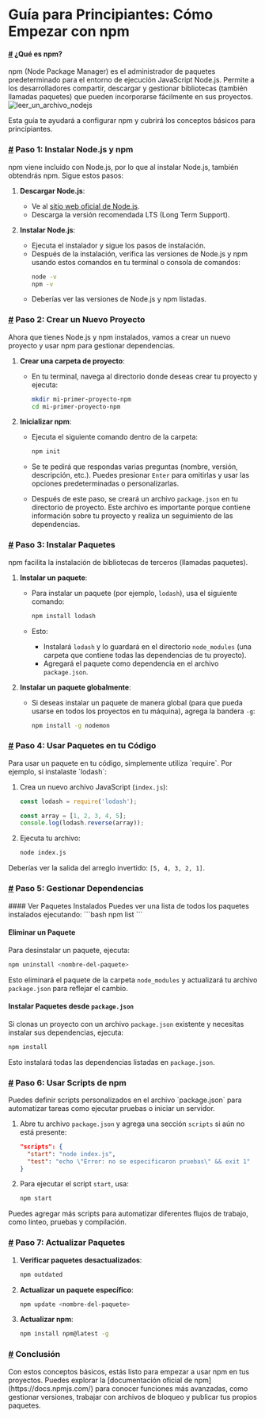 # **Guía para Principiantes: Cómo Empezar con npm**

#### [**#**](#qué_es_npm) ¿Qué es npm?
<div id='qué_es_npm'>
npm (Node Package Manager) es el administrador de paquetes predeterminado para el entorno de ejecución JavaScript Node.js. Permite a los desarrolladores compartir, descargar y gestionar bibliotecas (también llamadas paquetes) que pueden incorporarse fácilmente en sus proyectos.

<img class='blog-c' src='https://res.cloudinary.com/benjamincrozat-com/image/fetch/c_scale,f_webp,q_auto,w_1200/https://github.com/benjamincrozat/content/assets/3613731/527efaf4-30dd-4066-8f8b-1012c05f904d' alt='leer_un_archivo_nodejs'>

Esta guía te ayudará a configurar npm y cubrirá los conceptos básicos para principiantes.
</div>

### [**#**](#instalar_node.js_y_npm) Paso 1: Instalar Node.js y npm

<div id='instalar_node.js_y_npm'>
npm viene incluido con Node.js, por lo que al instalar Node.js, también obtendrás npm. Sigue estos pasos:

1. **Descargar Node.js**:
   - Ve al [sitio web oficial de Node.js](https://nodejs.org/).
   - Descarga la versión recomendada LTS (Long Term Support).
   
2. **Instalar Node.js**:
   - Ejecuta el instalador y sigue los pasos de instalación.
   - Después de la instalación, verifica las versiones de Node.js y npm usando estos comandos en tu terminal o consola de comandos:
     ```bash
     node -v
     npm -v
     ```
   - Deberías ver las versiones de Node.js y npm listadas.
</div>

### [**#**](#crear_un_nuevo_proyecto) Paso 2: Crear un Nuevo Proyecto
<div id='crear_un_nuevo_proyecto'>
Ahora que tienes Node.js y npm instalados, vamos a crear un nuevo proyecto y usar npm para gestionar dependencias.

1. **Crear una carpeta de proyecto**:
   - En tu terminal, navega al directorio donde deseas crear tu proyecto y ejecuta:
     ```bash
     mkdir mi-primer-proyecto-npm
     cd mi-primer-proyecto-npm
     ```

2. **Inicializar npm**:
   - Ejecuta el siguiente comando dentro de la carpeta:
     ```bash
     npm init
     ```
   - Se te pedirá que respondas varias preguntas (nombre, versión, descripción, etc.). Puedes presionar `Enter` para omitirlas y usar las opciones predeterminadas o personalizarlas.

   - Después de este paso, se creará un archivo `package.json` en tu directorio de proyecto. Este archivo es importante porque contiene información sobre tu proyecto y realiza un seguimiento de las dependencias.
</div>

### [**#**](#instalar_paquetes) Paso 3: Instalar Paquetes
<div id='instalar_paquetes'>
npm facilita la instalación de bibliotecas de terceros (llamadas paquetes).

1. **Instalar un paquete**:
   - Para instalar un paquete (por ejemplo, `lodash`), usa el siguiente comando:
     ```bash
     npm install lodash
     ```

   - Esto:
     - Instalará `lodash` y lo guardará en el directorio `node_modules` (una carpeta que contiene todas las dependencias de tu proyecto).
     - Agregará el paquete como dependencia en el archivo `package.json`.

2. **Instalar un paquete globalmente**:
   - Si deseas instalar un paquete de manera global (para que pueda usarse en todos los proyectos en tu máquina), agrega la bandera `-g`:
     ```bash
     npm install -g nodemon
     ```
</div>

### [**#**](#usar_paquetes_en_tu_código) Paso 4: Usar Paquetes en tu Código
<div id='usar_paquetes_en_tu_código'>
Para usar un paquete en tu código, simplemente utiliza `require`. Por ejemplo, si instalaste `lodash`:

1. Crea un nuevo archivo JavaScript (`index.js`):
   ```js
   const lodash = require('lodash');

   const array = [1, 2, 3, 4, 5];
   console.log(lodash.reverse(array));
   ```

2. Ejecuta tu archivo:
   ```bash
   node index.js
   ```

Deberías ver la salida del arreglo invertido: `[5, 4, 3, 2, 1]`.
</div>

### [**#**](#gestionar_dependencias) Paso 5: Gestionar Dependencias
<div id='gestionar_dependencias'>
#### Ver Paquetes Instalados
Puedes ver una lista de todos los paquetes instalados ejecutando:
```bash
npm list
```

#### Eliminar un Paquete
Para desinstalar un paquete, ejecuta:
```bash
npm uninstall <nombre-del-paquete>
```

Esto eliminará el paquete de la carpeta `node_modules` y actualizará tu archivo `package.json` para reflejar el cambio.

#### Instalar Paquetes desde `package.json`
Si clonas un proyecto con un archivo `package.json` existente y necesitas instalar sus dependencias, ejecuta:
```bash
npm install
```

Esto instalará todas las dependencias listadas en `package.json`.
</div>

### [**#**](#usar_scripts_de_npm) Paso 6: Usar Scripts de npm
<div id='usar_scripts_de_npm'>
Puedes definir scripts personalizados en el archivo `package.json` para automatizar tareas como ejecutar pruebas o iniciar un servidor.

1. Abre tu archivo `package.json` y agrega una sección `scripts` si aún no está presente:
   ```json
   "scripts": {
     "start": "node index.js",
     "test": "echo \"Error: no se especificaron pruebas\" && exit 1"
   }
   ```

2. Para ejecutar el script `start`, usa:
   ```bash
   npm start
   ```

Puedes agregar más scripts para automatizar diferentes flujos de trabajo, como linteo, pruebas y compilación.
</div>

### [**#**](#actualizar_paquetes) Paso 7: Actualizar Paquetes
<div id='actualizar_paquetes'>

1. **Verificar paquetes desactualizados**:
   ```bash
   npm outdated
   ```

2. **Actualizar un paquete específico**:
   ```bash
   npm update <nombre-del-paquete>
   ```

3. **Actualizar npm**:
   ```bash
   npm install npm@latest -g
   ```
</div>

### [**#**](#conclusión) Conclusión
<div id='conclusión'>
Con estos conceptos básicos, estás listo para empezar a usar npm en tus proyectos. Puedes explorar la [documentación oficial de npm](https://docs.npmjs.com/) para conocer funciones más avanzadas, como gestionar versiones, trabajar con archivos de bloqueo y publicar tus propios paquetes.
</div>
